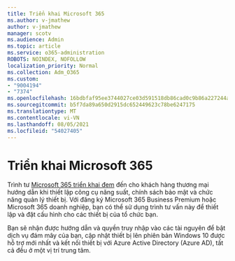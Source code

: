 ```yaml
---
title: Triển khai Microsoft 365
ms.author: v-jmathew
author: v-jmathew
manager: scotv
ms.audience: Admin
ms.topic: article
ms.service: o365-administration
ROBOTS: NOINDEX, NOFOLLOW
localization_priority: Normal
ms.collection: Adm_O365
ms.custom:
- "9004194"
- "7374"
ms.openlocfilehash: 16bdbfaf95ee3744027ce03d591518db86cad0c9b86a227244a908245501eb6d
ms.sourcegitcommit: b5f7da89a650d2915dc652449623c78be6247175
ms.translationtype: MT
ms.contentlocale: vi-VN
ms.lasthandoff: 08/05/2021
ms.locfileid: "54027405"
---
```

# <a name="deploy-microsoft-365"></a>Triển khai Microsoft 365

Trình tư [Microsoft 365 triển khai đem](https://go.microsoft.com/fwlink/?linkid=2072646) đến cho khách hàng thương mại hướng dẫn khi thiết lập công cụ năng suất, chính sách bảo mật và chức năng quản lý thiết bị. Với đăng ký Microsoft 365 Business Premium hoặc Microsoft 365 doanh nghiệp, bạn có thể sử dụng trình tư vấn này để thiết lập và đặt cấu hình cho các thiết bị của tổ chức bạn.

Bạn sẽ nhận được hướng dẫn và quyền truy nhập vào các tài nguyên để bật dịch vụ đám mây của bạn, cập nhật thiết bị lên phiên bản Windows 10 được hỗ trợ mới nhất và kết nối thiết bị với Azure Active Directory (Azure AD), tất cả đều ở một vị trí trung tâm.
